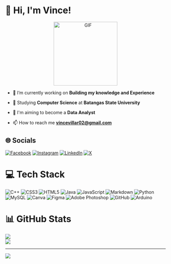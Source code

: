 

# 💫 Hi, I'm Vince!
<div align="center">
  <img src="https://github.com/user-attachments/assets/1c9d224d-f6b5-48aa-a04d-5c81c71f91fa" alt="GIF" width="200" />
</div>

- 🔭 I’m currently working on **Building my knowledge and Experience**

- 🏫 Studying **Computer Science** at **Batangas State University**

- 🌱 I'm aiming to become a **Data Analyst**

- 📫 How to reach me **vincevillar02@gmail.com**


## 🌐 Socials
[![Facebook](https://img.shields.io/badge/Facebook-%231877F2.svg?logo=Facebook&logoColor=white)](https://www.facebook.com/profile.php?id=100093129110892) [![Instagram](https://img.shields.io/badge/Instagram-%23E4405F.svg?logo=Instagram&logoColor=white)](https://instagram.com/unconvincenzo) [![LinkedIn](https://img.shields.io/badge/LinkedIn-%230077B5.svg?logo=linkedin&logoColor=white)]([https://linkedin.com/in/vince-anjo-villar](https://www.linkedin.com/in/vince-anjo-villar-400676312/)) [![X](https://img.shields.io/badge/X-black.svg?logo=X&logoColor=white)](https://x.com/unconvincee) 

# 💻 Tech Stack
![C++](https://img.shields.io/badge/c++-%2300599C.svg?style=for-the-badge&logo=c%2B%2B&logoColor=white) ![CSS3](https://img.shields.io/badge/css3-%231572B6.svg?style=for-the-badge&logo=css3&logoColor=white) ![HTML5](https://img.shields.io/badge/html5-%23E34F26.svg?style=for-the-badge&logo=html5&logoColor=white) ![Java](https://img.shields.io/badge/java-%23ED8B00.svg?style=for-the-badge&logo=openjdk&logoColor=white) ![JavaScript](https://img.shields.io/badge/javascript-%23323330.svg?style=for-the-badge&logo=javascript&logoColor=%23F7DF1E) ![Markdown](https://img.shields.io/badge/markdown-%23000000.svg?style=for-the-badge&logo=markdown&logoColor=white) ![Python](https://img.shields.io/badge/python-3670A0?style=for-the-badge&logo=python&logoColor=ffdd54) ![MySQL](https://img.shields.io/badge/mysql-4479A1.svg?style=for-the-badge&logo=mysql&logoColor=white) ![Canva](https://img.shields.io/badge/Canva-%2300C4CC.svg?style=for-the-badge&logo=Canva&logoColor=white) ![Figma](https://img.shields.io/badge/figma-%23F24E1E.svg?style=for-the-badge&logo=figma&logoColor=white) ![Adobe Photoshop](https://img.shields.io/badge/adobe%20photoshop-%2331A8FF.svg?style=for-the-badge&logo=adobe%20photoshop&logoColor=white) ![GitHub](https://img.shields.io/badge/github-%23121011.svg?style=for-the-badge&logo=github&logoColor=white) ![Arduino](https://img.shields.io/badge/-Arduino-00979D?style=for-the-badge&logo=Arduino&logoColor=white)
# 📊 GitHub Stats
![](https://github-readme-stats.vercel.app/api?username=FerosC101&theme=dark&hide_border=false&include_all_commits=false&count_private=false)<br/>
![](https://github-readme-stats.vercel.app/api/top-langs/?username=FerosC101&theme=dark&hide_border=false&include_all_commits=false&count_private=false&layout=compact)

---
[![](https://visitcount.itsvg.in/api?id=FerosC101&icon=0&color=0)](https://visitcount.itsvg.in)

